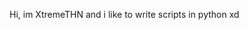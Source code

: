 Hi, im XtremeTHN and i like to write scripts in python xd

<!---
XtremeTHN/XtremeTHN is a ✨ special ✨ repository because its `README.md` (this file) appears on your GitHub profile.
You can click the Preview link to take a look at your changes.
--->
